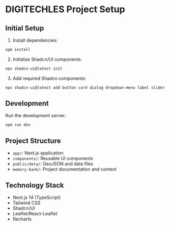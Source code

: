 # DIGITECHLES Project Setup

## Initial Setup

1. Install dependencies:
```bash
npm install
```

2. Initialize Shadcn/UI components:
```bash
npx shadcn-ui@latest init
```

3. Add required Shadcn components:
```bash
npx shadcn-ui@latest add button card dialog dropdown-menu label slider tabs toast toggle tooltip
```

## Development

Run the development server:
```bash
npm run dev
```

## Project Structure

- `app/`: Next.js application
- `components/`: Reusable UI components
- `public/data/`: GeoJSON and data files
- `memory-bank/`: Project documentation and context

## Technology Stack

- Next.js 14 (TypeScript)
- Tailwind CSS
- Shadcn/UI
- Leaflet/React-Leaflet
- Recharts